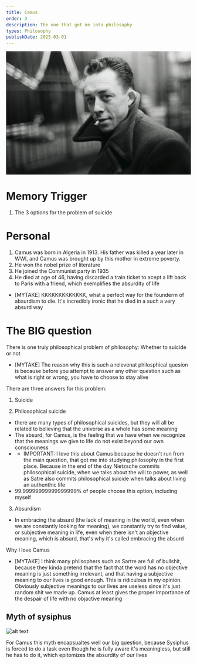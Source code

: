 ```yaml
---
title: Camus
order: 3
description: The one that got me into philosophy
types: Philosophy
publishDate: 2025-03-01
---
```


![alt text](image.png)

# Memory Trigger

1. The 3 options for the problem of suicide

# Personal

1. Camus was born in Algeria in 1913. His father was killed a year later in WWI, and Camus was brought up by this mother in extreme poverty.
2. He won the nobel prize of literature
3. He joined the Communist party in 1935
4. He died at age of 46, having discarded a train ticket to acept a lift back to Paris with a friend, which exemplifies the absurdity of life
- [MYTAKE] KKKKKKKKKKKKK, what a perfect way for the founderm of absurdism to die. It's incredibly ironic that he died in a such a very absurd way

# The BIG question

There is one truly philosophical problem of philosophy: Whether to suicide or not
- [MYTAKE] The reason why this is such a relevenat philosphical quesion is because before you attempt to answer any other question such as what is right or wrong, you have to choose to stay alive

There are three answers for this problem:

1) Suicide

2) Philosophical suicide
- there are many types of philosophical suicides, but they will all be related to believing that the universe as a whole has some meaning
- The absurd, for Camus, is the feeling that we have when we recognize that the meanings we give to life do not exist beyond our own consciouness
- - IMPORTANT: I love this about Camus because he doesn't run from the main question, that got me into studying philosophy in the first place. Because in the end of the day Nietzsche commits philosophical suicide, when we talks about the will to power, as well as Satre also commits philosophical suicide when talks about living an authenthic life
- 99.99999999999999999% of people choose this option, including myself
3) Absurdism
- In embracing the absurd (the lack of meaning in the world, even when we are constantly looking for meaning), we constantly try to find value, or subjective meaning in life, even when there isn't an objective meaning, which is absurd, that's why it's called embracing the absurd

Why I love Camus
- [MYTAKE] I think many philsophers such as Sartre are full of bullshit, because they kinda pretend that the fact that the word has no objective meaning is just something irrelevant, and that having a subjective meaning to our lives is good enough. This is ridiculous in my opinion. Obviously subjective meanings to our lives are useless since it's just random shit we made up. Camus at least gives the proper importance of the despair of life with no objactive meaning

## Myth of sysiphus

![alt text](image-1.png)

For Camus this myth encapsualtes well our big question, because Sysiphus is forced to do a task even though he is fully aware it's meaningless, but still he has to do it, which epitomizes the absurdity of our lives